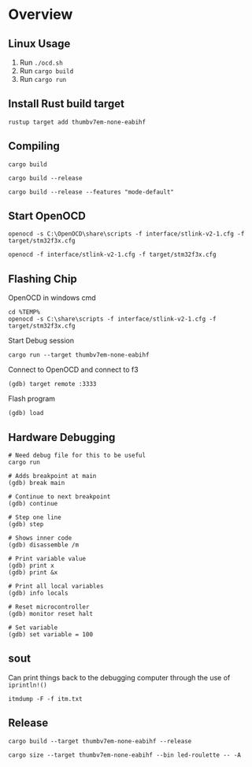 # Overview

## Linux Usage

1. Run `./ocd.sh`
1. Run `cargo build`
1. Run `cargo run`


## Install Rust build target

```
rustup target add thumbv7em-none-eabihf
```

## Compiling
```
cargo build

cargo build --release

cargo build --release --features "mode-default"
```

## Start OpenOCD
```
openocd -s C:\OpenOCD\share\scripts -f interface/stlink-v2-1.cfg -f target/stm32f3x.cfg

openocd -f interface/stlink-v2-1.cfg -f target/stm32f3x.cfg
```

## Flashing Chip

OpenOCD in windows cmd
```
cd %TEMP%
openocd -s C:\share\scripts -f interface/stlink-v2-1.cfg -f target/stm32f3x.cfg
```

Start Debug session
```
cargo run --target thumbv7em-none-eabihf
```

Connect to OpenOCD and connect to f3
```
(gdb) target remote :3333
```

Flash program
```
(gdb) load
```
## Hardware Debugging
```
# Need debug file for this to be useful
cargo run

# Adds breakpoint at main
(gdb) break main 

# Continue to next breakpoint
(gdb) continue

# Step one line
(gdb) step

# Shows inner code
(gdb) disassemble /m

# Print variable value
(gdb) print x
(gdb) print &x

# Print all local variables
(gdb) info locals

# Reset microcontroller
(gdb) monitor reset halt

# Set variable
(gdb) set variable = 100

```

## sout
Can print things back to the debugging computer through the use of `iprintln!()`

```
itmdump -F -f itm.txt
```

## Release
```
cargo build --target thumbv7em-none-eabihf --release

cargo size --target thumbv7em-none-eabihf --bin led-roulette -- -A
```